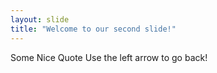 ```yaml
---
layout: slide
title: "Welcome to our second slide!"
---
```

Some Nice Quote 
Use the left arrow to go back!
